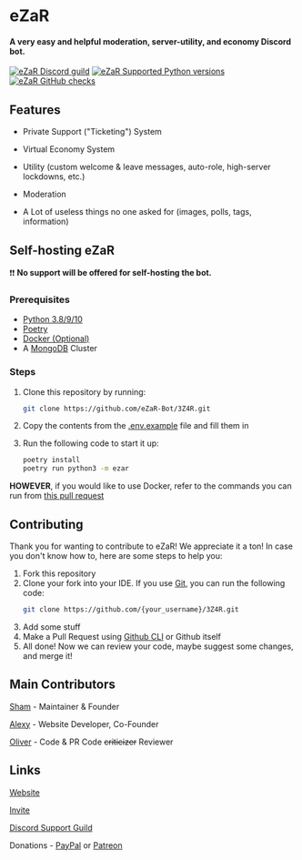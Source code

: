 # eZaR

#### A very easy and helpful moderation, server-utility, and economy Discord bot.

[![eZaR Discord guild](https://img.shields.io/discord/906815360492253205?color=dark%20green&logo=discord)](https://ezar.shamdev.xyz/discord)
[![eZaR Supported Python versions](https://img.shields.io/badge/Python-3.10-informational?logo=python)](https://ezar.shamdev.xyz)
[![eZaR GitHub checks](https://img.shields.io/github/checks-status/eZaR-Bot/3Z4R/main?logo=github)](https://github.com/eZaR-Bot/3Z4R)

## Features

- Private Support ("Ticketing") System

- Virtual Economy System

- Utility (custom welcome & leave messages, auto-role, high-server lockdowns, etc.)

- Moderation

- A Lot of useless things no one asked for (images, polls, tags, information)

## Self-hosting eZaR

❗❗ **No support will be offered for self-hosting the bot.**

### Prerequisites

- [Python 3.8/9/10](https://python.org/downloads)
- [Poetry](https://python-poetry.org)
- [Docker (Optional)](https://docker.com)
- A [MongoDB](https://mongodb.com) Cluster

### Steps

1. Clone this repository by running:

   ```sh
   git clone https://github.com/eZaR-Bot/3Z4R.git
   ```
2. Copy the contents from the [.env.example](/.env.example) file and fill them in
3. Run the following code to start it up:
   ```sh
   poetry install
   poetry run python3 -m ezar
   ```
 **HOWEVER**, if you would like to use Docker, refer to the commands you can run from [this pull request](https://github.com/eZaR-Bot/3Z4R/pull/4#issue-1268645480)

## Contributing

Thank you for wanting to contribute to eZaR! We appreciate it a ton! In case you don't know how to, here are some steps to help you:

1. Fork this repository
2. Clone your fork into your IDE. If you use [Git](https://git-scm.com), you can run the following code:
   ```sh
   git clone https://github.com/{your_username}/3Z4R.git
   ```
3. Add some stuff
4. Make a Pull Request using [Github CLI](https://cli.github.com) or Github itself
5. All done! Now we can review your code, maybe suggest some changes, and merge it!

## Main Contributors
[Sham](https://github.com/toolifelesstocode) - Maintainer & Founder

[Alexy](https://github.com/ItsNotAlexy) - Website Developer, Co-Founder

[Oliver](https://github.com/ooliver1) - Code & PR Code ~~criticizer~~ Reviewer

## Links
[Website](https://ezar.shamdev.xyz)

[Invite](https://ezar.shamdev.xyz/invite)

[Discord Support Guild](https://ezar.shamdev.xyz/discord)

Donations - [PayPal](https://paypal.me/realShamlol) or [Patreon](https://patreon.com/ezarbot)
